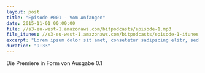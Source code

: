 ```yaml
---
layout: post
title: "Episode #001 - Vom Anfangen"
date: 2015-11-01 00:00:00
file: //s3-eu-west-1.amazonaws.com/bitpodcasts/episode-1.mp3
file_itunes: //s3-eu-west-1.amazonaws.com/bitpodcasts/episode-1-itunes.m4a
excerpt: "Lorem ipsum dolor sit amet, consetetur sadipscing elitr, sed diam nonumy eirmod tempor invidunt ut labore et dolore magna aliquyam erat, sed diam voluptua. At vero eos et accusam et justo duo dolores et ea rebum. Stet clita kasd gubergren, no sea takimata sanctus est Lorem ipsum dolor sit amet. Lorem ipsum dolor sit amet, consetetur sadipscing elitr, sed diam nonumy eirmod tempor invidunt ut labore et dolore magna aliquyam erat, sed diam voluptua. At vero eos et accusam et justo duo dolores et ea rebum. Stet clita kasd gubergren, no sea takimata sanctus est Lorem ipsum dolor sit amet."
duration: "9:33"
---
```


Die Premiere in Form von Ausgabe 0.1
